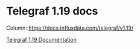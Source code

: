 # Telegraf 1.19 docs

Column: https://docs.influxdata.com/telegraf/v1.19/

[Telegraf 1.19 Documentation](https://docs.influxdata.com/telegraf/v1.19/)
